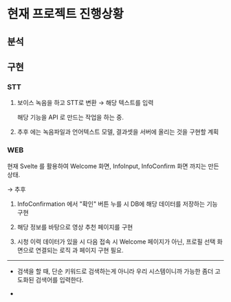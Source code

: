
# 현재 프로젝트 진행상황

## 분석


## 구현

### STT

1. 보이스 녹음을 하고 STT로 변환 
	→ 해당 텍스트를 입력
	
	해당 기능을 API 로 만드는 작업을 하는 중.  

 2. 추후 에는 녹음파일과 언어텍스트 모델, 결과셋을 서버에 올리는 것을 구현할 계획

### WEB

현재 Svelte 를 활용하여 Welcome 화면, InfoInput, InfoConfirm 화면 까지는 만든 상태.

→ 추후 
1. InfoConfirmation 에서 "확인" 버튼 누를 시 DB에 해당 데이터를 저장하는 기능 구현

2. 해당 정보를 바탕으로 영상 추천 페이지를 구현

3. 시청 이력 데이터가 있을 시 다음 접속 시 Welcome 페이지가 아닌, 프로필 선택 화면으로 연결되는 로직 과 페이지 구현 필요. 

---

- 검색을 할 때, 단순 키워드로 검색하는게 아니라 우리 시스템이니까 가능한 좀더 고도화된 검색어를 입력한다. 

- 